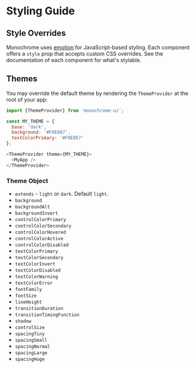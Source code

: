 # Styling Guide

## Style Overrides

Monochrome uses [emotion](https://emotion.sh) for JavaScript-based styling. Each component offers a `style` prop that accepts custom CSS overrides. See the documentation of each component for what's stylable.

## Themes

You may override the default theme by rendering the `ThemeProvider` at the root of your app:

```js
import {ThemeProvider} from 'monochrome-ui';

const MY_THEME = {
  base: 'dark',
  background: '#F0E807',
  textColorPrimary: '#F0E8E7'
};

<ThemeProvider theme={MY_THEME}>
  <MyApp />
</ThemeProvider>
```

### Theme Object

- `extends` - `light` or `dark`. Default `light`.
- `background`
- `backgroundAlt`
- `backgroundInvert`
- `controlColorPrimary`
- `controlColorSecondary`
- `controlColorHovered`
- `controlColorActive`
- `controlColorDisabled`
- `textColorPrimary`
- `textColorSecondary`
- `textColorInvert`
- `textColorDisabled`
- `textColorWarning`
- `textColorError`
- `fontFamily`
- `fontSize`
- `lineHeight`
- `transitionDuration`
- `transitionTimingFunction`
- `shadow`
- `controlSize`
- `spacingTiny`
- `spacingSmall`
- `spacingNormal`
- `spacingLarge`
- `spacingHuge`
